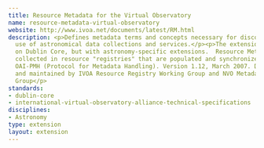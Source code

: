 ```yaml
---
title: Resource Metadata for the Virtual Observatory
name: resource-metadata-virtual-observatory
website: http://www.ivoa.net/documents/latest/RM.html
description: <p>Defines metadata terms and concepts necessary for discovery and
  use of astronomical data collections and services.</p><p>The extension is based
  on Dublin Core, but with astronomy-specific extensions.  Resource Metadata are
  collected in resource "registries" that are populated and synchronized using the
  OAI-PMH (Protocol for Metadata Handling). Version 1.12, March 2007. Developed
  and maintained by IVOA Resource Registry Working Group and NVO Metadata Working
  Group</p>
standards:
- dublin-core
- international-virtual-observatory-alliance-technical-specifications
disciplines:
- Astronomy
type: extension
layout: extension
---
```


